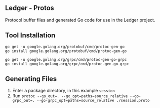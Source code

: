 ## Ledger - Protos

Protocol buffer files and generated Go code for use in the Ledger project.

## Tool Installation

```
go get -u google.golang.org/protobuf/cmd/protoc-gen-go
go install google.golang.org/protobuf/cmd/protoc-gen-go

go get -u google.golang.org/grpc/cmd/protoc-gen-go-grpc
go install google.golang.org/grpc/cmd/protoc-gen-go-grpc
```

## Generating Files

1. Enter a package directory, in this example `session`
2. Run `protoc --go_out=. --go_opt=paths=source_relative --go-grpc_out=. --go-grpc_opt=paths=source_relative ./session.proto`

